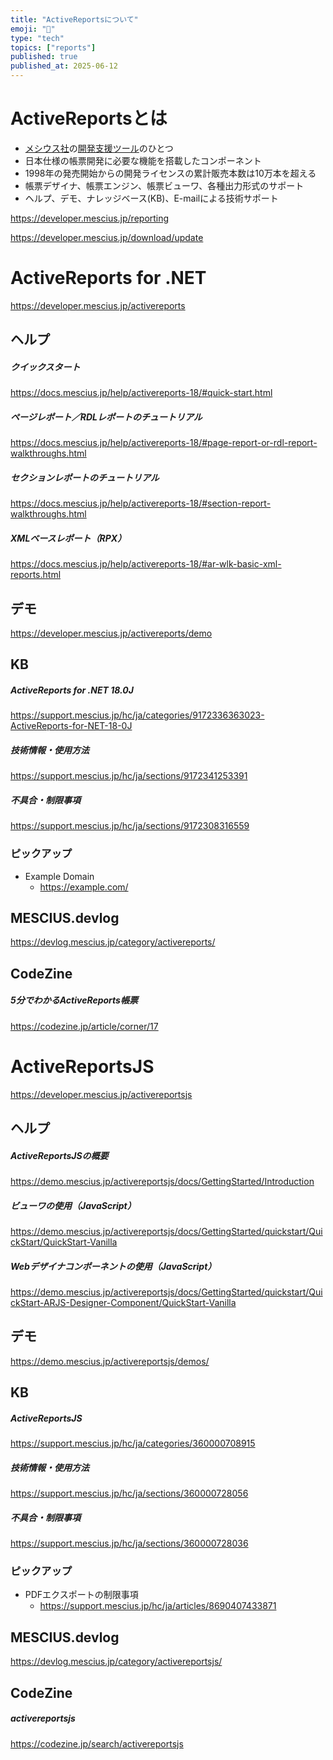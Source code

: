 ```yaml
---
title: "ActiveReportsについて"
emoji: "📝"
type: "tech"
topics: ["reports"]
published: true
published_at: 2025-06-12
---
```


# ActiveReportsとは

- [メシウス社](https://www.mescius.com/)の[開発支援ツール](https://developer.mescius.jp/)のひとつ
- 日本仕様の帳票開発に必要な機能を搭載したコンポーネント
- 1998年の発売開始からの開発ライセンスの累計販売本数は10万本を超える
- 帳票デザイナ、帳票エンジン、帳票ビューワ、各種出力形式のサポート
- ヘルプ、デモ、ナレッジベース(KB)、E-mailによる技術サポート

https://developer.mescius.jp/reporting

https://developer.mescius.jp/download/update

# ActiveReports for .NET

https://developer.mescius.jp/activereports

## ヘルプ

##### クイックスタート
https://docs.mescius.jp/help/activereports-18/#quick-start.html

##### ページレポート／RDLレポートのチュートリアル
https://docs.mescius.jp/help/activereports-18/#page-report-or-rdl-report-walkthroughs.html

##### セクションレポートのチュートリアル
https://docs.mescius.jp/help/activereports-18/#section-report-walkthroughs.html

##### XMLベースレポート（RPX）
https://docs.mescius.jp/help/activereports-18/#ar-wlk-basic-xml-reports.html

## デモ

https://developer.mescius.jp/activereports/demo

## KB

##### ActiveReports for .NET 18.0J
https://support.mescius.jp/hc/ja/categories/9172336363023-ActiveReports-for-NET-18-0J

##### 技術情報・使用方法
https://support.mescius.jp/hc/ja/sections/9172341253391

##### 不具合・制限事項
https://support.mescius.jp/hc/ja/sections/9172308316559

### ピックアップ

- Example Domain
  - https://example.com/

## MESCIUS.devlog

https://devlog.mescius.jp/category/activereports/

## CodeZine

##### 5分でわかるActiveReports帳票

https://codezine.jp/article/corner/17

# ActiveReportsJS

https://developer.mescius.jp/activereportsjs

## ヘルプ

##### ActiveReportsJSの概要
https://demo.mescius.jp/activereportsjs/docs/GettingStarted/Introduction

##### ビューワの使用（JavaScript）
https://demo.mescius.jp/activereportsjs/docs/GettingStarted/quickstart/QuickStart/QuickStart-Vanilla

##### Webデザイナコンポーネントの使用（JavaScript）
https://demo.mescius.jp/activereportsjs/docs/GettingStarted/quickstart/QuickStart-ARJS-Designer-Component/QuickStart-Vanilla

## デモ

https://demo.mescius.jp/activereportsjs/demos/

## KB

##### ActiveReportsJS
https://support.mescius.jp/hc/ja/categories/360000708915

##### 技術情報・使用方法
https://support.mescius.jp/hc/ja/sections/360000728056

##### 不具合・制限事項
https://support.mescius.jp/hc/ja/sections/360000728036

### ピックアップ

- PDFエクスポートの制限事項
  - https://support.mescius.jp/hc/ja/articles/8690407433871

## MESCIUS.devlog

https://devlog.mescius.jp/category/activereportsjs/

## CodeZine

##### activereportsjs

https://codezine.jp/search/activereportsjs
